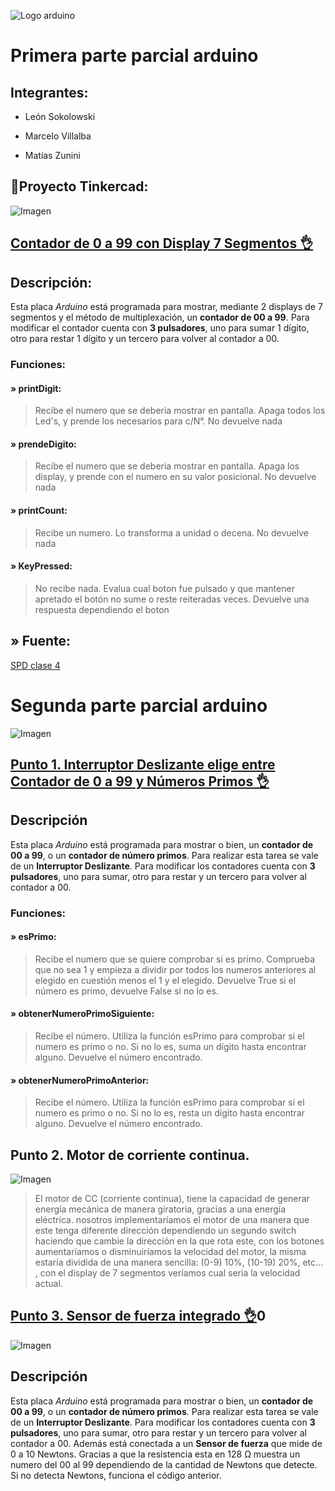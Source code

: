 ![Logo arduino](https://github.com/Estebamq/EjemploDocumentacion/raw/main/img/ArduinoTinkercad.jpg)
# Primera parte parcial arduino
## Integrantes:
* León Sokolowski

* Marcelo Villalba

* Matías Zunini

## 💾Proyecto Tinkercad:
![Imagen](https://cdn.discordapp.com/attachments/1135765368091189298/1159964003162935358/tpspd.png?ex=6532efa9&is=65207aa9&hm=d0b18653ef4ef5333b13d4cf7e5a91f286fb476931c05d7cf8644e5762f41a53&)

## [Contador de 0 a 99 con Display 7 Segmentos 👌](https://www.tinkercad.com/things/gtrNZ25SJ6C-stunning-snicket-bruticus/editel?sharecode=ngabwr7mSPKAcHE1rzQirIVSepD4qL_jp-wnj3otTP0 "Nuestro Proyecto😊")

## Descripción:
Esta placa *Arduino* está programada para mostrar, mediante 2 displays de 7 segmentos y el método de multiplexación, un **contador de 00 a 99**. Para modificar el contador cuenta con **3 pulsadores**, uno para sumar 1 dígito, otro para restar 1 dígito y un tercero para volver al contador a 00.

### Funciones:
#### » printDigit:
>Recibe el numero que se deberia mostrar en pantalla. Apaga todos los Led's, y prende los necesarios para c/N°. No devuelve nada

#### » prendeDigito:
>Recibe el numero que se deberia mostrar en pantalla. Apaga los display, y prende con el numero en su valor posicional. No devuelve nada

#### » printCount:
>Recibe un numero. Lo transforma a unidad o decena. No devuelve nada

#### » KeyPressed:
>No recibe nada. Evalua cual boton fue pulsado y que mantener apretado el botón no sume o reste reiteradas veces. Devuelve una respuesta dependiendo el boton

## » Fuente:

[SPD clase 4](https://www.youtube.com/watch?v=_Ry7mtURGDE&list=PL7LaR6_A2-E11BQXtypHMgWrSR-XOCeyD&index=5&ab_channel=UTNFRA)

# Segunda parte parcial arduino
![Imagen](https://media.discordapp.net/attachments/1134581114934136892/1165000832572461086/image.png?ex=65454293&is=6532cd93&hm=09f5db58ab97c8bd8afdf788db63389c3f5272ecf14b6b0e28896eb71f888717&=&width=862&height=449)

## [Punto 1. Interruptor Deslizante elige entre Contador de 0 a 99 y Números Primos 👌](https://www.tinkercad.com/things/bqtRvhsIdk0-parcial-spd-parte-2/editel?sharecode=w9nvc2ZHukHZodwYwDCbXnDpT-iWCn7dYNIy1Y0lOzA "Nuestro Proyecto😊")

## Descripción
Esta placa *Arduino* está programada para mostrar o bien, un **contador de 00 a 99**, o un **contador de número primos**. Para realizar esta tarea se vale de un **Interruptor Deslizante**. Para modificar los contadores cuenta con **3 pulsadores**, uno para sumar, otro para restar y un tercero para volver al contador a 00.

### Funciones:
#### » esPrimo:
>Recibe el numero que se quiere comprobar si es primo. Comprueba que no sea 1 y empieza a dividir por todos los numeros anteriores al elegido en cuestión menos el 1 y el elegido. Devuelve True si el número es primo, devuelve False si no lo es.

#### » obtenerNumeroPrimoSiguiente:
>Recibe el número. Utiliza la función esPrimo para comprobar si el numero es primo o no. Si no lo es, suma un dígito hasta encontrar alguno. Devuelve el número encontrado.

#### » obtenerNumeroPrimoAnterior:
>Recibe el número. Utiliza la función esPrimo para comprobar si el numero es primo o no. Si no lo es, resta un dígito hasta encontrar alguno. Devuelve el número encontrado.

## Punto 2. Motor de corriente continua.
![Imagen](https://media.discordapp.net/attachments/1134581114934136892/1165010205193539685/image.png?ex=65454b4d&is=6532d64d&hm=3b225e461089f9181603b6f00a2e52adc3d4097fb4546943f3e0193dc08c0f53&=&width=1423&height=676)

>El motor de CC (corriente continua), tiene la capacidad de generar energía mecánica de manera giratoria, gracias a una energía eléctrica. nosotros implementaríamos el motor de una manera que este tenga diferente dirección dependiendo un segundo switch haciendo que cambie la dirección en la que rota este, con los botones aumentaríamos o disminuiríamos la velocidad del motor,  la misma estaría dividida de una manera sencilla: (0-9) 10%, (10-19) 20%, etc... , con el display de 7 segmentos veríamos cual seria la velocidad actual.

## [Punto 3. Sensor de fuerza integrado 👌](https://www.tinkercad.com/things/1SZODqVE3e5-copy-of-parcial-spd-parte-2/editel?sharecode=eZVIWxGrSvyQJ190PpIykL3CGXaB3nifWvqpYovs5QY "Nuestro Proyecto😊")0
![Imagen](https://media.discordapp.net/attachments/1134581114934136892/1165027598120796240/image.png?ex=65455b80&is=6532e680&hm=0ba9eccf3526dc3cea3834ac0dbee70246172ed1d76327d7bf9d08eba4bb0123&=&width=1371&height=676)

## Descripción
Esta placa *Arduino* está programada para mostrar o bien, un **contador de 00 a 99**, o un **contador de número primos**. Para realizar esta tarea se vale de un **Interruptor Deslizante**. Para modificar los contadores cuenta con **3 pulsadores**, uno para sumar, otro para restar y un tercero para volver al contador a 00. Además está conectada a un **Sensor de fuerza** que mide de 0 a 10 Newtons. Gracias a que la resistencia esta en 128 Ω muestra un numero del 00 al 99 dependiendo de la cantidad de Newtons que detecte. Si no detecta Newtons, funciona el código anterior.
